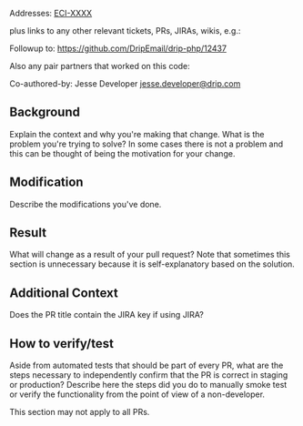 Addresses: [ECI-XXXX](https://dripcom.atlassian.net/browse/ECI-XXXX)

plus links to any other relevant tickets, PRs, JIRAs, wikis, e.g.:

Followup to: https://github.com/DripEmail/drip-php/12437

Also any pair partners that worked on this code:

Co-authored-by: Jesse Developer <jesse.developer@drip.com>

## Background

Explain the context and why you're making that change. What is the
problem you're trying to solve? In some cases there is not a problem
and this can be thought of being the motivation for your change.

## Modification

Describe the modifications you've done.

## Result

What will change as a result of your pull request? Note that sometimes
this section is unnecessary because it is self-explanatory based on
the solution.

## Additional Context

Does the PR title contain the JIRA key if using JIRA?

## How to verify/test

Aside from automated tests that should be part of every PR,
what are the steps necessary to independently confirm that the PR
is correct in staging or production? Describe here the steps did you do
to manually smoke test or verify the functionality from the point of
view of a non-developer.

This section may not apply to all PRs.
